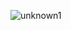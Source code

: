 ![unknown1](https://user-images.githubusercontent.com/99559571/156039451-275a59d2-864e-4abe-8bd7-9448af03a235.png)
